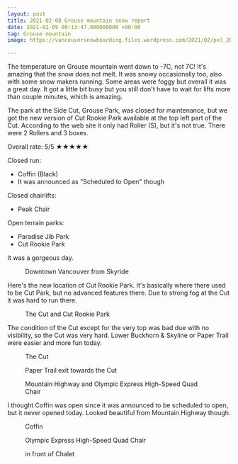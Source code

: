 ```yaml
---
layout: post
title: 2021-02-08 Grouse mountain snow report
date: 2021-02-09 00:13:47.000000000 +00:00
tag: Grouse mountain
image: https://vancouversnowboarding.files.wordpress.com/2021/02/pxl_20210208_192434707.jpg

---
```

<!-- wp:paragraph -->
<p>The temperature on Grouse mountain went down to -7C, not 7C! It's amazing that the snow does not melt. It was snowy occasionally too, also with some snow makers running. Some areas were foggy but overall it was a great day. It got a little bit busy but you still don't have to wait for lifts more than couple minutes, which is amazing.</p>
<!-- /wp:paragraph -->

<!-- wp:paragraph -->
<p>The park at the Side Cut, Grouse Park, was closed for maintenance, but we got the new version of Cut Rookie Park available at the top left part of the Cut. According to the web site it only had Roller (S), but it's not true. There were 2 Rollers and 3 boxes.</p>
<!-- /wp:paragraph -->

<!-- wp:paragraph -->
<p>Overall rate: 5/5 ★★★★★</p>
<!-- /wp:paragraph -->

<!-- wp:paragraph -->
<p>Closed run:</p>
<!-- /wp:paragraph -->

<!-- wp:list -->
<ul><li>Coffin (Black)</li><li>It was announced as "Scheduled to Open" though</li></ul>
<!-- /wp:list -->

<!-- wp:paragraph -->
<p>Closed chairlifts:</p>
<!-- /wp:paragraph -->

<!-- wp:list -->
<ul><li>Peak Chair</li></ul>
<!-- /wp:list -->

<!-- wp:paragraph -->
<p>Open terrain parks:</p>
<!-- /wp:paragraph -->

<!-- wp:list -->
<ul><li>Paradise Jib Park</li><li>Cut Rookie Park</li></ul>
<!-- /wp:list -->

<!-- wp:paragraph -->
<p>It was a gorgeous day.</p>
<!-- /wp:paragraph -->

<!-- wp:image {"id":456,"sizeSlug":"large","linkDestination":"none"} -->
<figure class="wp-block-image size-large"><img src="https://vancouversnowboarding.files.wordpress.com/2021/02/pxl_20210208_204615728.jpg" alt="" class="wp-image-456" /><figcaption>Downtown Vancouver from Skyride</figcaption></figure>
<!-- /wp:image -->

<!-- wp:paragraph -->
<p>Here's the new location of Cut Rookie Park. It's basically where there used to be Cut Park, but no advanced features there. Due to strong fog at the Cut it was hard to run there.</p>
<!-- /wp:paragraph -->

<!-- wp:image {"id":464,"sizeSlug":"large","linkDestination":"none"} -->
<figure class="wp-block-image size-large"><img src="https://vancouversnowboarding.files.wordpress.com/2021/02/pxl_20210208_192724524.jpg" alt="" class="wp-image-464" /><figcaption>The Cut and Cut Rookie Park</figcaption></figure>
<!-- /wp:image -->

<!-- wp:paragraph -->
<p>The condition of the Cut except for the very top was bad due with no visibility, so the Cut was very hard. Lower Buckhorn &amp; Skyline or Paper Trail were easier and more fun today.</p>
<!-- /wp:paragraph -->

<!-- wp:image {"id":467,"sizeSlug":"large","linkDestination":"none"} -->
<figure class="wp-block-image size-large"><img src="https://vancouversnowboarding.files.wordpress.com/2021/02/pxl_20210208_192440200.jpg" alt="" class="wp-image-467" /><figcaption>The Cut</figcaption></figure>
<!-- /wp:image -->

<!-- wp:image {"id":469,"sizeSlug":"large","linkDestination":"none"} -->
<figure class="wp-block-image size-large"><img src="https://vancouversnowboarding.files.wordpress.com/2021/02/pxl_20210208_192434707.jpg" alt="" class="wp-image-469" /><figcaption>Paper Trail exit towards the Cut</figcaption></figure>
<!-- /wp:image -->

<!-- wp:image {"id":459,"sizeSlug":"large","linkDestination":"none"} -->
<figure class="wp-block-image size-large"><img src="https://vancouversnowboarding.files.wordpress.com/2021/02/pxl_20210208_184854765.jpg" alt="" class="wp-image-459" /><figcaption>Mountain Highway and Olympic Express High-Speed Quad Chair</figcaption></figure>
<!-- /wp:image -->

<!-- wp:paragraph -->
<p>I thought Coffin was open since it was announced to be scheduled to open, but it never opened today. Looked beautiful from Mountain Highway though.</p>
<!-- /wp:paragraph -->

<!-- wp:image {"id":461,"sizeSlug":"large","linkDestination":"none"} -->
<figure class="wp-block-image size-large"><img src="https://vancouversnowboarding.files.wordpress.com/2021/02/pxl_20210208_184609123.jpg" alt="" class="wp-image-461" /><figcaption>Coffin</figcaption></figure>
<!-- /wp:image -->

<!-- wp:image {"id":463,"sizeSlug":"large","linkDestination":"none"} -->
<figure class="wp-block-image size-large"><img src="https://vancouversnowboarding.files.wordpress.com/2021/02/pxl_20210208_185628754.jpg" alt="" class="wp-image-463" /><figcaption>Olympic Express High-Speed Quad Chair</figcaption></figure>
<!-- /wp:image -->

<!-- wp:image {"id":458,"sizeSlug":"large","linkDestination":"none"} -->
<figure class="wp-block-image size-large"><img src="https://vancouversnowboarding.files.wordpress.com/2021/02/pxl_20210208_202333086.jpg" alt="" class="wp-image-458" /><figcaption>in front of Chalet</figcaption></figure>
<!-- /wp:image -->
